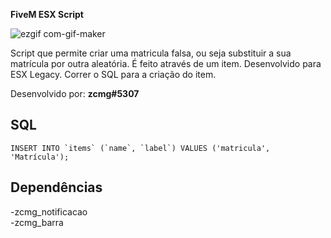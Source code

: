 **FiveM ESX Script**</br>

![ezgif com-gif-maker](https://user-images.githubusercontent.com/88593228/194432921-32a785f0-8572-4ae2-a821-4fd5891ce206.gif)

Script que permite criar uma matricula falsa, ou seja substituir a sua matrícula por outra aleatória. É feito através de um item. Desenvolvido para ESX Legacy.
Correr o SQL para a criação do item.</br>

Desenvolvido por: **zcmg#5307**

## SQL
``INSERT INTO `items` (`name`, `label`) VALUES ('matricula', 'Matrícula');``

## Dependências
-zcmg_notificacao</br>
-zcmg_barra